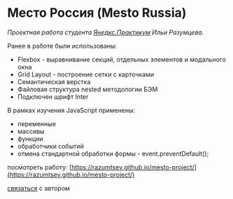 # Место Россия (Mesto Russia)
*Проектная работа студента [Янедкс.Практикум](https://practicum.yandex.ru/) Ильи Разумцева.*

Ранее в работе были использованы:
* Flexbox - выравнивание секций, отдельных элементов и модального окна
* Grid Layout - построение сетки с карточками
* Семантическая верстка
* Файловая структура nested методологии БЭМ
* Подключен шрифт Inter

В рамках изучения JavaScript применены:
* переменные
* массивы
* функции
* обработчики событий
* отмена стандартной обработки формы - event.preventDefault();

посмотреть работу: [https://razumtsev.github.io/mesto-project/](https://razumtsev.github.io/mesto-project/)

[связаться](mailto:razumtsev@mail.ru) с автором